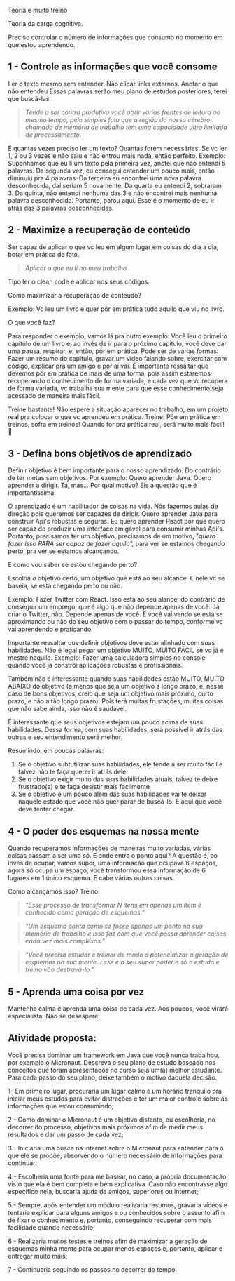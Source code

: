 Teoria e muito treino

Teoria da carga cognitiva.

Preciso controlar o número de informações que consumo no momento em que estou aprendendo.

## 1 - Controle as informações que você consome

Ler o texto mesmo sem entender. Não clicar links externos. Anotar o que não entendeu Essas palavras serão meu plano de estudos posteriores, terei que buscá-las.

> *Tende a ser contra produtivo você abrir várias frentes de leitura ao mesmo tempo, pelo simples fato que a região do nosso cérebro chamada de memória de trabalho tem uma capacidade ultra limitada de processamento.*

E quantas vezes preciso ler um texto? Quantas forem necessárias. Se vc ler 1, 2 ou 3 vezes e não saiu e não entrou mais nada, então perfeito. Exemplo: Suponhamos que eu li um texto pela primeira vez, anotei que não entendi 5 palavras. Da segunda vez, eu consegui entender um pouco mais, então diminuiu pra 4 palavras. Da terceira eu encontrei uma nova palavra desconhecida, daí seriam 5 novamente. Da quarta eu entendi 2, sobraram 3. Da quinta, não entendi nenhuma das 3 e não encontrei mais nenhuma palavra desconhecida. Portanto, parou aqui. Esse é o momento de eu ir atrás das 3 palavras desconhecidas. 

## 2 - Maximize a recuperação de conteúdo

Ser capaz de aplicar o que vc leu em algum lugar em coisas do dia a dia, botar em prática de fato.

> *Aplicar o que eu li no meu trabalho*

Tipo ler o clean code e aplicar nos seus códigos.

Como maximizar a recuperação de conteúdo? 

Exemplo: Vc leu um livro e quer pôr em prática tudo aquilo que viu no livro. 

O que você faz?

Para responder o exemplo, vamos lá pra outro exemplo: Você leu o primeiro capítulo de um livro e, ao invés de ir para o próximo capitulo, você deve dar uma pausa, respirar, e, então, pôr em prática. Pode ser de várias formas: Fazer um resumo do capítulo, gravar um vídeo falando sobre, exercitar com código, explicar pra um amigo e por aí vai. É importante ressaltar que devemos pôr em prática de mais de uma forma, pois assim estaremos recuperando o conhecimento de forma variada, e cada vez que vc recupera de forma variada, vc trabalha sua mente para que esse conhecimento seja acessado de maneira mais fácil.

Treine bastante! Não espere a situação aparecer no trabalho, em um projeto real pra colocar o que vc aprendeu em prática. Treine! Põe em prática em treinos, sofra em treinos! Quando for pra prática real, será muito mais fácil! 🥳

## 3 - Defina bons objetivos de aprendizado

Definir objetivo é bem importante para o nosso aprendizado. Do contrário de ter metas sem objetivos. Por exemplo: Quero aprender Java. Quero aprender a dirigir. Tá, mas... Por qual motivo? Eis a questão que é importantíssima.

O aprendizado é um habilitador de coisas na vida. Nós fazemos aulas de direção pois queremos ser capazes de dirigir. Quero aprender Java para construir Api's robustas e seguras. Eu quero aprender React por que quero ser capaz de produzir uma interface amigável para consumir minhas Api's. Portanto, precisamos ter um objetivo, precisamos de um motivo,  "*quero fazer isso PARA ser capaz de fazer aquilo",* para ver se estamos chegando perto, pra ver se estamos alcançando. 

E como vou saber se estou chegando perto?

Escolha o objetivo certo, um objetivo que está ao seu alcance. E nele vc se baseia, se está chegando perto ou não.

Exemplo: Fazer Twitter com React. Isso está ao seu alance, do contrário de conseguir um emprego, que é algo que não depende apenas de você. Já criar o Twitter, não. Depende apenas de você. E você vai vendo se está se aproximando ou não do seu objetivo com o passar do tempo, conforme vc vai aprendendo e praticando.

Importante ressaltar que definir objetivos deve estar alinhado com suas habilidades. Não é legal pegar um objetivo MUITO, MUITO FÁCIL se vc já é mestre naquilo. Exemplo: Fazer uma calculadora simples no console quando você já constrói aplicações robustas e profissionais.

Também não é interessante quando suas habilidades estão MUITO, MUITO ABAIXO do objetivo (a menos que seja um objetivo a longo prazo, e, nesse caso de bons objetivos, creio que seja um objetivo mais próximo, curto prazo, e não a tão longo prazo). Pois terá muitas frustações, muitas coisas que não sabe ainda, isso não é saudável.

É interessante que seus objetivos estejam um pouco acima de suas habilidades. Dessa forma, com suas habilidades, será possível ir atrás das outras e seu entendimento será melhor.

Resumindo, em poucas palavras:

1. Se o objetivo subtutilizar suas habilidades, ele tende a ser muito fácil e talvez não te faça querer ir atrás dele.
2. Se o objetivo exigir muito das suas habilidades atuais, talvez te deixe frustrado(a) e te faça desistir mais facilmente
3. Se o objetivo é um pouco além das suas habilidades vai te deixar naquele estado que você não quer parar de buscá-lo. É aqui que você deve tentar chegar.

## 4 - O poder dos esquemas na nossa mente

Quando recuperamos informações de maneiras muito variadas, várias coisas passam a ser uma só. E onde entra o ponto aqui? A questão é, ao invés de ocupar, vamos supor, uma informação que ocupava 6 espaços, agora só ocupa um espaço, você transformou essa informação de 6 lugares em 1 único esquema. E cabe várias outras coisas.

Como alcançamos isso? Treino!

> *"Esse processo de transformar N itens em apenas um item é conhecido como geração de esquemas."*

> *"Um esquema conta como se fosse apenas um ponto na sua memória de trabalho e isso faz com que você possa aprender coisas cada vez mais complexas."*

> *"Você precisa estudar e treinar de modo a potencializar a geração de esquemas na sua mente. Esse é o seu super poder e só o estudo e treino vão destravá-lo."*

## 5 - Aprenda uma coisa por vez

Mantenha calma e aprenda uma coisa de cada vez. Aos poucos, você virará especialista. Não se desespere.

## Atividade proposta:

Você precisa dominar um framework em Java que você nunca trabalhou, por exemplo o Micronaut. Descreva o seu plano de estudo baseado nos conceitos que foram apresentados no curso seja um(a) melhor estudante. Para cada passo do seu plano, deixe também o motivo daquela decisão.

1- Em primeiro lugar, procuraria um lugar calmo e um horário tranquilo pra iniciar meus estudos para evitar distrações e ter um maior controle sobre as informações que estou consumindo;

2 - Como dominar o Micronaut é um objetivo distante, eu escolheria, no decorrer do processo, objetivos mais próximos afim de medir meus resultados e dar um passo de cada vez;

3 - Iniciaria uma busca na internet sobre o Micronaut para entender para o que ele se propõe, absorvendo o número necessário de informações para continuar;

4 - Escolheria uma fonte para me basear, no caso, a própria documentação, visto que ela é bem completa e bem explicativa. Caso não encontrasse algo específico nela, buscaria ajuda de amigos, superiores ou internet;

5 - Sempre, após entender um módulo realizaria resumos, gravaria vídeos e tentaria explicar para alguns amigos e ou conhecidos sobre o assunto afim de fixar o conhecimento e, portanto, conseguindo recuperar com mais facilidade quando necessário;

6 - Realizaria muitos testes e treinos afim de maximizar a geração de esquemas minha mente para ocupar menos espaços e, portanto, aplicar e entregar muito mais;

7 -  Continuaria seguindo os passos no decorrer do tempo.